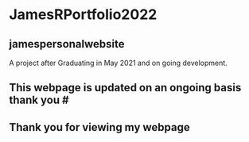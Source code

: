 # JamesRPortfolio2022 ##


 ## jamespersonalwebsite ##


A project after Graduating in May 2021 and on going development. 

## This webpage is updated on an ongoing basis thank you # #

## Thank you for viewing my webpage ##
